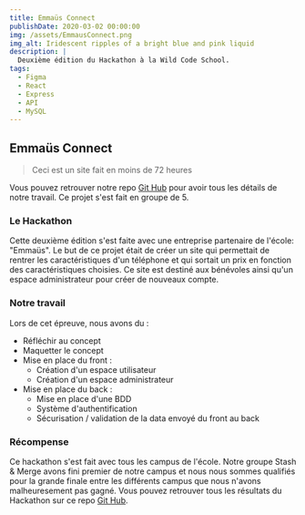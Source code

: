 ```yaml
---
title: Emmaüs Connect
publishDate: 2020-03-02 00:00:00
img: /assets/EmmausConnect.png
img_alt: Iridescent ripples of a bright blue and pink liquid
description: |
  Deuxième édition du Hackathon à la Wild Code School. 
tags:
  - Figma
  - React
  - Express
  - API
  - MySQL 
---
```


## Emmaüs Connect 

> Ceci est un site fait en moins de 72 heures

Vous pouvez retrouver notre repo <a href="https://github.com/NPM-Run-Stars/2023_HACKATON_01">Git Hub</a> pour avoir tous les détails de notre travail. Ce projet s'est fait en groupe de 5.

### Le Hackathon

Cette deuxième édition s'est faite avec une entreprise partenaire de l'école: "Emmaüs". Le but de ce projet était de créer un site qui permettait de rentrer les caractéristiques d'un téléphone et qui sortait un prix en fonction des caractéristiques choisies. Ce site est destiné aux bénévoles ainsi qu'un espace administrateur pour créer de nouveaux compte.

### Notre travail 

Lors de cet épreuve, nous avons du :
- Réfléchir au concept
- Maquetter le concept
- Mise en place du front : 
  - Création d'un espace utilisateur
  - Création d'un espace administrateur
- Mise en place du back :
  - Mise en place d'une BDD
  - Système d'authentification
  - Sécurisation / validation de la data envoyé du front au back

### Récompense

Ce hackathon s'est fait avec tous les campus de l'école. Notre groupe Stash & Merge avons fini premier de notre campus et nous nous sommes qualifiés pour la grande finale entre les différents campus que nous n'avons malheuresement pas gagné.
Vous pouvez retrouver tous les résultats du Hackathon sur ce repo <a href="https://github.com/WildCodeSchool/2023-02-Dev-RemoteFR/blob/main/Hackathon2.md">Git Hub</a>.